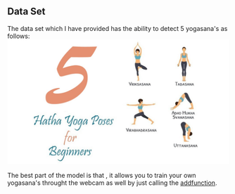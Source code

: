## Data Set

The data set which I have provided has the ability to detect 5 yogasana's as follows:
![Yoga postures](../Images/yoga_pose.jpg)

The best part of the model is that , it allows you to train your own yogasana's throught the webcam as well by just calling the [addfunction]().